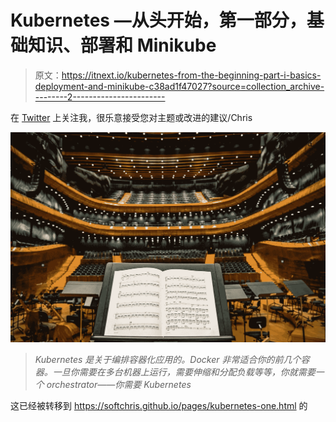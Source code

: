 # Kubernetes —从头开始，第一部分，基础知识、部署和 Minikube

> 原文：<https://itnext.io/kubernetes-from-the-beginning-part-i-basics-deployment-and-minikube-c38ad1f47027?source=collection_archive---------2----------------------->

在 [Twitter](https://twitter.com/chris_noring) 上关注我，很乐意接受您对主题或改进的建议/Chris

![](img/0fa2c807589f05fbd71db341a54a1895.png)

> *Kubernetes 是关于编排容器化应用的。Docker 非常适合你的前几个容器。一旦你需要在多台机器上运行，需要伸缩和分配负载等等，你就需要一个 orchestrator——你需要 Kubernetes*

这已经被转移到 https://softchris.github.io/pages/kubernetes-one.html 的